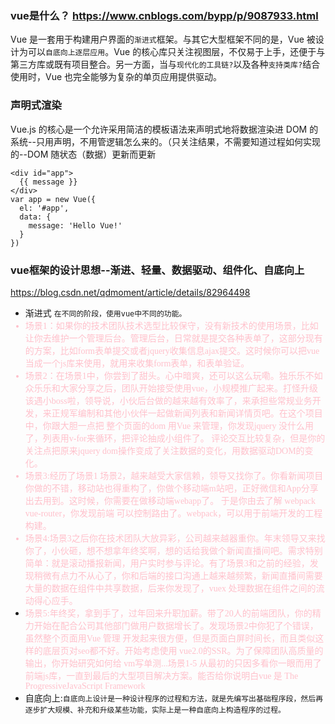 ### vue是什么？   https://www.cnblogs.com/bypp/p/9087933.html                                                           
  Vue 是一套用于构建用户界面的`渐进式`框架。与其它大型框架不同的是，Vue 被设计为可以`自底向上逐层应用`。Vue 的核心库只关注视图层，不仅易于上手，还便于与第三方库或既有项目整合。另一方面，当与`现代化的工具链?`以及各种`支持类库?`结合使用时，Vue 也完全能够为复杂的单页应用提供驱动。  

### 声明式渲染  
Vue.js 的核心是一个允许采用简洁的模板语法来声明式地将数据渲染进 DOM 的系统--只用声明，不用管逻辑怎么来的。（只关注结果，不需要知道过程如何实现的--DOM 随状态（数据）更新而更新
```
<div id="app">
  {{ message }}
</div>
var app = new Vue({
  el: '#app',
  data: {
    message: 'Hello Vue!'
  }
})
```



### vue框架的设计思想--渐进、轻量、数据驱动、组件化、自底向上
https://blog.csdn.net/qdmoment/article/details/82964498
* 渐进式 `在不同的阶段，使用vue中不同的功能。`   
  <font color='pink' face="微软雅黑">
* 场景1：如果你的技术团队技术选型比较保守，没有新技术的使用场景，比如让你去维护一个管理后台。管理后台，日常就是提交各种表单了，这部分现有的方案，比如form表单提交或者jquery收集信息ajax提交。这时候你可以把vue 当成一个js库来使用，就用来收集form表单，和表单验证。  
* 场景2：在场景1中，你尝到了甜头。心中暗爽，还可以这么玩嘞。独乐乐不如众乐乐和大家分享之后，团队开始接受使用vue，小规模推广起来。打怪升级该遇小boss啦，领导说，小伙后台做的越来越有效率了，来承担些常规业务开发，来正规军编制和其他小伙伴一起做新闻列表和新闻详情页吧。在这个项目中，你跟大胆一点把 整个页面的dom 用Vue 来管理，你发现jquery 没什么用了，列表用v-for来循环，把评论抽成小组件了。 评论交互比较复杂，但是你的关注点把原来jquery dom操作变成了关注数据的变化，用数据驱动DOM的变化。
* 场景3:经历了场景1 场景2，越来越受大家信赖，领导又找你了。你看新闻项目你做的不错，移动站也得重构了，你做个移动端m站吧，正好微信和App分享出去用到。这时候，你需要在做移动端webapp了。 于是你由去了解 webpack vue-router，你发现前端 可以控制路由了。webpack，可以用于前端开发的工程构建。
* 场景4:场景3之后你在技术团队大放异彩，公司越来越器重你。年末领导又来找你了，小伙砸，想不想拿年终奖啊，想的话给我做个新闻直播间吧。需求特别简单：就是滚动播报新闻，用户实时参与评论。有了场景3和之前的经验，发现稍微有点力不从心了，你和后端的接口沟通上越来越频繁，新闻直播间需要大量的数据在组件中共享数据，后来你发现了，vuex 处理数据在组件之间的流动得心应手。
* 场景5:年终奖，拿到手了，过年回来升职加薪。带了20人的前端团队，你的精力开始在配合公司其他部门做用户数据增长了。发现场景2中你犯了个错误，虽然整个页面用Vue 管理 开发起来很方便，但是页面白屏时间长，而且类似这样的底层页对seo都不好。开始考虑使用 vue2.0的SSR。为了保障团队高质量的输出，你开始研究如何给 vm写单测...场景1-5 从最初的只因多看你一眼而用了前端js库，一直到最后的大型项目解决方案。能否给你说明白vue 是 The ProgressiveJavaScript Framework
  </font>
* 自底向上:`自底向上设计是一种设计程序的过程和方法，就是先编写出基础程序段，然后再逐步扩大规模、补充和升级某些功能，实际上是一种自底向上构造程序的过程。` 
